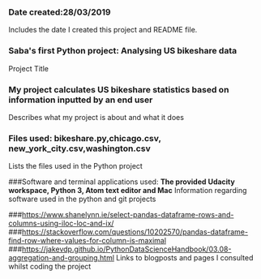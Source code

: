 ### Date created:**28/03/2019**
Includes the date I created this project and README file.

### Saba's first Python project: **Analysing US bikeshare data**
Project Title

### My project calculates US bikeshare statistics based on information inputted by an end user
Describes what my project is about and what it does

### Files used: bikeshare.py,chicago.csv, new_york_city.csv,washington.csv
Lists the files used in the Python project

###Software and terminal applications used: **The provided Udacity workspace, Python 3, Atom text editor and Mac**
Information regarding software used in the python and git projects

###https://www.shanelynn.ie/select-pandas-dataframe-rows-and-columns-using-iloc-loc-and-ix/
###https://stackoverflow.com/questions/10202570/pandas-dataframe-find-row-where-values-for-column-is-maximal
###https://jakevdp.github.io/PythonDataScienceHandbook/03.08-aggregation-and-grouping.html
Links to blogposts and pages I consulted whilst coding the project
